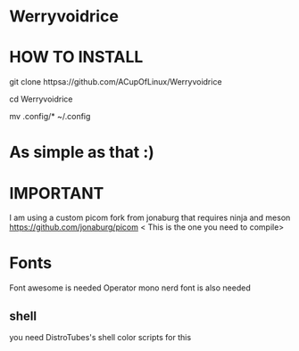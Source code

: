 # Werryvoidrice




# HOW TO INSTALL 
git clone httpsa://github.com/ACupOfLinux/Werryvoidrice 

cd Werryvoidrice 

mv .config/* ~/.config 

# As simple as that :) 


# IMPORTANT 
I am using a custom picom fork from jonaburg that requires ninja and meson 
https://github.com/jonaburg/picom < This is the one you need to compile>

# Fonts
Font awesome is needed
Operator mono nerd font is also needed

## shell ## 
you need DistroTubes's shell color scripts for this 

